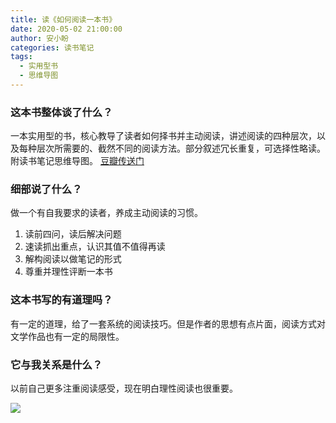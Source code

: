 ```yaml
---
title: 读《如何阅读一本书》
date: 2020-05-02 21:00:00
author: 安小盼
categories: 读书笔记
tags:
  - 实用型书
  - 思维导图
---
```


### 这本书整体谈了什么？

一本实用型的书，核心教导了读者如何择书并主动阅读，讲述阅读的四种层次，以及每种层次所需要的、截然不同的阅读方法。部分叙述冗长重复，可选择性略读。附读书笔记思维导图。
[豆瓣传送门](https://book.douban.com/subject/1013208/)

### 细部说了什么？

做一个有自我要求的读者，养成主动阅读的习惯。

1. 读前四问，读后解决问题
2. 速读抓出重点，认识其值不值得再读
3. 解构阅读以做笔记的形式
4. 尊重并理性评断一本书

### 这本书写的有道理吗？

有一定的道理，给了一套系统的阅读技巧。但是作者的思想有点片面，阅读方式对文学作品也有一定的局限性。

### 它与我关系是什么？

以前自己更多注重阅读感受，现在明白理性阅读也很重要。

![](/static/book/200502.png)
